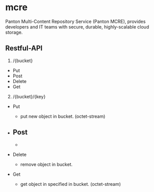 # mcre
Panton Multi-Content Repository Service (Panton MCRE), provides developers and IT teams with secure, durable, highly-scalable cloud storage.


## Restful-API

1. /{bucket}

- Put
- Post
- Delete
- Get

2. /{bucket}/{key}
- Put
  - put new object in bucket. (octet-stream)

- Post
  -
  -

- Delete
  - remove object in bucket.

- Get
  - get object in specified in bucket. (octet-stream)
